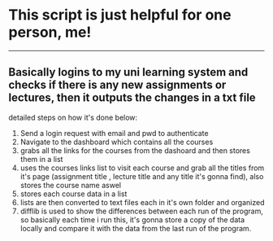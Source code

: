 # This script is just helpful for one person, me!
---
**Basically logins to my uni learning system and checks if there is any new assignments or lectures, then it outputs the changes in a txt file**
---
detailed steps on how it's done below:
1. Send a login request with email and pwd to authenticate
2. Navigate to the dashboard which contains all the courses
3. grabs all the links for the courses from the dashoard and then stores them in a list
4. uses the courses links list to visit each course and grab all the titles from it's page (assignment title , lecture title and any title it's gonna find), also stores the course name aswel
5. stores each course data in a list
6. lists are then converted to text files each in it's own folder and organized
7. difflib is used to show the differences between each run of the program, so basically each time i run this, it's gonna store a copy of the data locally and compare it with the data from the last run of the program.